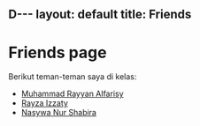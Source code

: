 D---
layout: default
title: Friends
---
# Friends page

Berikut teman-teman saya di kelas:
- [Muhammad Rayyan Alfarisy](https://rayyanalfarisy.github.io/)
- [Rayza Izzaty](https://rayzaizzaty.github.io/)
- [Nasywa Nur Shabira](https://nsywaanurshbiraa.githu.io/)
